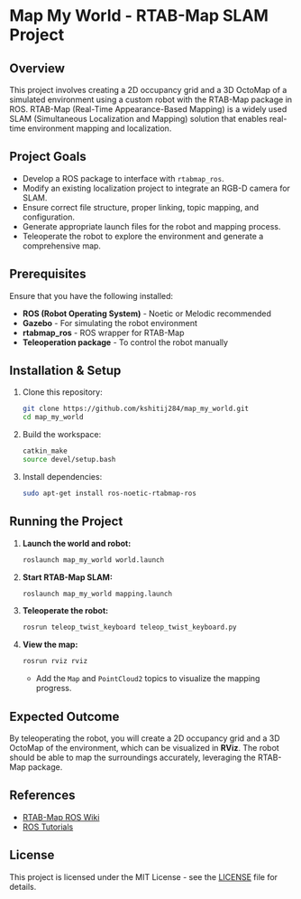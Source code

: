 # Map My World - RTAB-Map SLAM Project

## Overview
This project involves creating a 2D occupancy grid and a 3D OctoMap of a simulated environment using a custom robot with the RTAB-Map package in ROS. RTAB-Map (Real-Time Appearance-Based Mapping) is a widely used SLAM (Simultaneous Localization and Mapping) solution that enables real-time environment mapping and localization.

## Project Goals
- Develop a ROS package to interface with `rtabmap_ros`.
- Modify an existing localization project to integrate an RGB-D camera for SLAM.
- Ensure correct file structure, proper linking, topic mapping, and configuration.
- Generate appropriate launch files for the robot and mapping process.
- Teleoperate the robot to explore the environment and generate a comprehensive map.

## Prerequisites
Ensure that you have the following installed:
- **ROS (Robot Operating System)** - Noetic or Melodic recommended
- **Gazebo** - For simulating the robot environment
- **rtabmap_ros** - ROS wrapper for RTAB-Map
- **Teleoperation package** - To control the robot manually

## Installation & Setup
1. Clone this repository:
   ```bash
   git clone https://github.com/kshitij284/map_my_world.git
   cd map_my_world
   ```
2. Build the workspace:
   ```bash
   catkin_make
   source devel/setup.bash
   ```
3. Install dependencies:
   ```bash
   sudo apt-get install ros-noetic-rtabmap-ros
   ```

## Running the Project
1. **Launch the world and robot:**
   ```bash
   roslaunch map_my_world world.launch
   ```
2. **Start RTAB-Map SLAM:**
   ```bash
   roslaunch map_my_world mapping.launch
   ```
3. **Teleoperate the robot:**
   ```bash
   rosrun teleop_twist_keyboard teleop_twist_keyboard.py
   ```
4. **View the map:**
   ```bash
   rosrun rviz rviz
   ```
   - Add the `Map` and `PointCloud2` topics to visualize the mapping progress.


## Expected Outcome
By teleoperating the robot, you will create a 2D occupancy grid and a 3D OctoMap of the environment, which can be visualized in **RViz**. The robot should be able to map the surroundings accurately, leveraging the RTAB-Map package.

## References
- [RTAB-Map ROS Wiki](http://wiki.ros.org/rtabmap_ros)
- [ROS Tutorials](http://wiki.ros.org/ROS/Tutorials)

## License
This project is licensed under the MIT License - see the [LICENSE](LICENSE) file for details.

